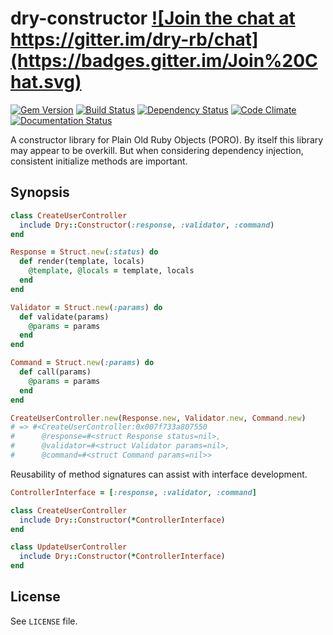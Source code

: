 # dry-constructor <a href="https://gitter.im/dry-rb/chat" target="_blank">![Join the chat at https://gitter.im/dry-rb/chat](https://badges.gitter.im/Join%20Chat.svg)</a>

<a href="https://rubygems.org/gems/dry-constructor" target="_blank">![Gem Version](https://badge.fury.io/rb/dry-constructor.svg)</a>
<a href="https://travis-ci.org/dry-rb/dry-constructor" target="_blank">![Build Status](https://travis-ci.org/dry-rb/dry-constructor.svg?branch=master)</a>
<a href="https://gemnasium.com/dry-rb/dry-constructor" target="_blank">![Dependency Status](https://gemnasium.com/dry-rb/dry-constructor.svg)</a>
<a href="https://codeclimate.com/github/dry-rb/dry-constructor" target="_blank">![Code Climate](https://codeclimate.com/github/dry-rb/dry-constructor/badges/gpa.svg)</a>
<a href="http://inch-ci.org/github/dry-rb/dry-constructor" target="_blank">![Documentation Status](http://inch-ci.org/github/dry-rb/dry-constructor.svg?branch=master&style=flat)</a>

A constructor library for Plain Old Ruby Objects (PORO).
By itself this library may appear to be overkill.
But when considering dependency injection, consistent initialize methods are important.

## Synopsis

```ruby
class CreateUserController
  include Dry::Constructor(:response, :validator, :command)
end

Response = Struct.new(:status) do
  def render(template, locals)
    @template, @locals = template, locals
  end
end

Validator = Struct.new(:params) do
  def validate(params)
    @params = params
  end
end

Command = Struct.new(:params) do
  def call(params)
    @params = params
  end
end

CreateUserController.new(Response.new, Validator.new, Command.new)
# => #<CreateUserController:0x007f733a807550
#      @response=#<struct Response status=nil>,
#      @validator=#<struct Validator params=nil>,
#      @command=#<struct Command params=nil>>
```

Reusability of method signatures can assist with interface development.

```ruby
ControllerInterface = [:response, :validator, :command]

class CreateUserController
  include Dry::Constructor(*ControllerInterface)
end

class UpdateUserController
  include Dry::Constructor(*ControllerInterface)
end
```

## License

See `LICENSE` file.
